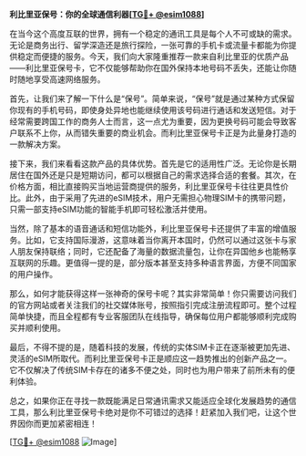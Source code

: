 **利比里亚保号：你的全球通信利器[[TG💪+ @esim1088](https://t.me/s/esim1088)]**

在当今这个高度互联的世界，拥有一个稳定的通讯工具是每个人不可或缺的需求。无论是商务出行、留学深造还是旅行探险，一张可靠的手机卡或流量卡都能为你提供稳定而便捷的服务。今天，我们向大家隆重推荐一款来自利比里亚的优质产品——利比里亚保号卡，它不仅能够帮助你在国外保持本地号码不丢失，还能让你随时随地享受高速网络服务。

首先，让我们来了解一下什么是“保号”。简单来说，“保号”就是通过某种方式保留你现有的手机号码，即使身处异地也能继续使用该号码进行通话和发送短信。对于经常需要跨国工作的商务人士而言，这一点尤为重要，因为更换号码可能会导致客户联系不上你，从而错失重要的商业机会。而利比里亚保号卡正是为此量身打造的一款解决方案。

接下来，我们来看看这款产品的具体优势。首先是它的适用性广泛。无论你是长期居住在国外还是只是短期访问，都可以根据自己的需求选择合适的套餐。其次，在价格方面，相比直接购买当地运营商提供的服务，利比里亚保号卡往往更具性价比。此外，由于采用了先进的eSIM技术，用户无需担心物理SIM卡的携带问题，只需一部支持eSIM功能的智能手机即可轻松激活并使用。

当然，除了基本的语音通话和短信功能外，利比里亚保号卡还提供了丰富的增值服务。比如，它支持国际漫游，这意味着当你离开本国时，仍然可以通过这张卡与家人朋友保持联络；同时，它还配备了海量的数据流量包，让你在异国他乡也能畅享互联网的乐趣。更值得一提的是，部分版本甚至支持多种语言界面，方便不同国家的用户操作。

那么，如何才能获得这样一张神奇的保号卡呢？其实非常简单！你只需要访问我们的官方网站或者关注我们的社交媒体账号，按照指引完成注册流程即可。整个过程简单快捷，而且全程都有专业客服团队在线指导，确保每位用户都能够顺利完成购买并顺利使用。

最后，不得不提的是，随着科技的发展，传统的实体SIM卡正在逐渐被更加先进、灵活的eSIM所取代。而利比里亚保号卡正是顺应这一趋势推出的创新产品之一。它不仅解决了传统SIM卡存在的诸多不便之处，同时也为用户带来了前所未有的便利体验。

总之，如果你正在寻找一款既能满足日常通讯需求又能适应全球化发展趋势的通信工具，那么利比里亚保号卡绝对是你不可错过的选择！赶紧加入我们吧，让这个世界因你而更加紧密相连！

[[TG💪+ @esim1088](https://t.me/s/esim1088) ![Image](https://i.postimg.cc/4NQfJmqS/Snipaste-2025-05-13-00-14-12.png)]